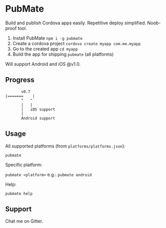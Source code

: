# PubMate
Build and publish Cordova apps easily. Repetitive deploy simplified. Noob-proof tool.

1. Install PubMate `npm i -g pubmate`
2. Create a cordova project `cordova create myapp com.me.myapp`
3. Go to the created app `cd myapp`
4. Build the app for shipping `pubmate` (all platforms)

Will support Android and iOS @v1.0.

## Progress

```
       v0.7
|=======    | 
       ^   ^
       |   | 
       |   iOS support
       |
       Android support
```

## Usage

All supported platforms (from `platforms/platforms.json`):

`pubmate`

Specific platform:

`pubmate <platform>` e.g.: `pubmate android`

Help:

`pubmate help`

## Support

Chat me on Gitter.
